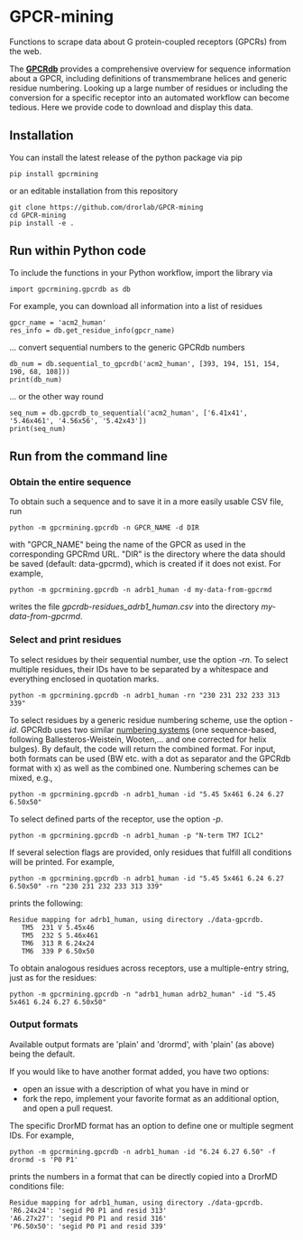 # GPCR-mining
Functions to scrape data about G protein-coupled receptors (GPCRs) from the web.

The [__GPCRdb__](https://gpcrdb.org) provides a comprehensive overview for sequence information about a GPCR, including definitions of transmembrane helices and generic residue numbering.
Looking up a large number of residues or including the conversion for a specific receptor into an automated workflow can become tedious. Here we provide code to download and display this data.


## Installation

You can install the latest release of the python package via pip

    pip install gpcrmining

or an editable installation from this repository

    git clone https://github.com/drorlab/GPCR-mining
    cd GPCR-mining
    pip install -e .


## Run within Python code

To include the functions in your Python workflow, import the library via

    import gpcrmining.gpcrdb as db

For example, you can download all information into a list of residues

    gpcr_name = 'acm2_human'
    res_info = db.get_residue_info(gpcr_name)

... convert sequential numbers to the generic GPCRdb numbers

    db_num = db.sequential_to_gpcrdb('acm2_human', [393, 194, 151, 154, 190, 68, 108]))
    print(db_num)

... or the other way round

    seq_num = db.gpcrdb_to_sequential('acm2_human', ['6.41x41', '5.46x461', '4.56x56', '5.42x43'])    
    print(seq_num)


## Run from the command line

### Obtain the entire sequence

To obtain such a sequence and to save it in a more easily usable CSV file, run

    python -m gpcrmining.gpcrdb -n GPCR_NAME -d DIR

with "GPCR_NAME" being the name of the GPCR as used in the corresponding GPCRmd URL. "DIR" is the directory where the data should be saved (default: data-gpcrmd), which is created if it does not exist. For example,

    python -m gpcrmining.gpcrdb -n adrb1_human -d my-data-from-gpcrmd

writes the file _gpcrdb-residues_adrb1_human.csv_ into the directory _my-data-from-gpcrmd_.

### Select and print residues

To select residues by their sequential number, use the option _-rn_. To select multiple residues, their IDs have to be separated by a whitespace and everything enclosed in quotation marks.

    python -m gpcrmining.gpcrdb -n adrb1_human -rn "230 231 232 233 313 339" 
    
To select residues by a generic residue numbering scheme, use the option _-id_.
GPCRdb uses two similar [numbering systems](https://docs.gpcrdb.org/generic_numbering.html) (one sequence-based, following Ballesteros-Weistein, Wooten,... and one corrected for helix bulges).
By default, the code will return the combined format. 
For input, both formats can be used (BW etc. with a dot as separator and the GPCRdb format with x) as well as the combined one. Numbering schemes can be mixed, e.g.,

    python -m gpcrmining.gpcrdb -n adrb1_human -id "5.45 5x461 6.24 6.27 6.50x50"

To select defined parts of the receptor, use the option _-p_.

    python -m gpcrmining.gpcrdb -n adrb1_human -p "N-term TM7 ICL2"

If several selection flags are provided, only residues that fulfill all conditions will be printed. For example,

    python -m gpcrmining.gpcrdb -n adrb1_human -id "5.45 5x461 6.24 6.27 6.50x50" -rn "230 231 232 233 313 339"    
    
prints the following:

    Residue mapping for adrb1_human, using directory ./data-gpcrdb.
       TM5  231 V 5.45x46
       TM5  232 S 5.46x461
       TM6  313 R 6.24x24
       TM6  339 P 6.50x50

To obtain analogous residues across receptors, use a multiple-entry string, just as for the residues:

    python -m gpcrmining.gpcrdb -n "adrb1_human adrb2_human" -id "5.45 5x461 6.24 6.27 6.50x50"


### Output formats

Available output formats are 'plain' and 'drormd', with 'plain' (as above) being the default. 

If you would like to have another format added, you have two options:
- open an issue with a description of what you have in mind or
- fork the repo, implement your favorite format as an additional option, and open a pull request. 

The specific DrorMD format has an option to define one or multiple segment IDs.
For example, 

    python -m gpcrmining.gpcrdb -n adrb1_human -id "6.24 6.27 6.50" -f drormd -s 'P0 P1'

prints the numbers in a format that can be directly copied into a DrorMD conditions file:

    Residue mapping for adrb1_human, using directory ./data-gpcrdb.
    'R6.24x24': 'segid P0 P1 and resid 313'
    'A6.27x27': 'segid P0 P1 and resid 316'
    'P6.50x50': 'segid P0 P1 and resid 339'
